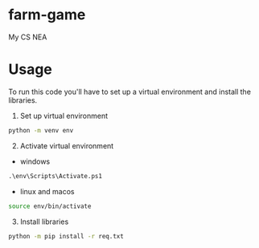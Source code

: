 # farm-game
My CS NEA 

# Usage

To run this code you'll have to set up a virtual environment and install the libraries.

1. Set up virtual environment
```bash
python -m venv env
```

2. Activate virtual environment
- windows
```ps
.\env\Scripts\Activate.ps1
```

- linux and macos
```bash
source env/bin/activate
```

3. Install libraries
```bash
python -m pip install -r req.txt
```


